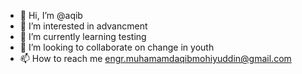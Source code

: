 - 👋 Hi, I’m @aqib
- 👀 I’m interested in advancment 
- 🌱 I’m currently learning testing 
- 💞️ I’m looking to collaborate on change in youth 
- 📫 How to reach me engr.muhamamdaqibmohiyuddin@gmail.com 

<!---
aqibalvi6339/aqibalvi6339 is a ✨ special ✨ repository because its `README.md` (this file) appears on your GitHub profile.
You can click the Preview link to take a look at your changes.
--->

